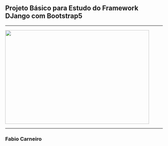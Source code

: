 
<p align="center">
    <h2>Projeto Básico para Estudo do Framework DJango com Bootstrap5</h2>
    <hr>
    <img  align="center" width="460" height="300" src="[https://picsum.photos/460/300](https://raw.githubusercontent.com/fabioaacarneiro/django-bootstrap5-crud-basic/3b2d701b463de7199fa31da04f4cd2e1f6d865d6/img-git/img1.png)https://raw.githubusercontent.com/fabioaacarneiro/django-bootstrap5-crud-basic/3b2d701b463de7199fa31da04f4cd2e1f6d865d6/img-git/img1.png">
    <hr>
    <h3>Fabio Carneiro</h3>
</p>
